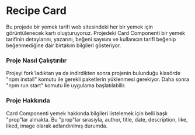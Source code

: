 # Recipe Card

Bu projede bir yemek tarifi web sitesindeki her bir yemek için görüntülenecek kartı oluşturuyoruz. Projedeki Card Componenti bir yemek tarifinin detaylarını, yazarını, beğeni sayısını ve kullanıcın tarifi beğenip beğenmediğine dair birtakım bilgileri gösteriyor.

### Proje Nasıl Çalıştırılır
Projeyi fork'ladıktan ya da indirdikten sonra projenin bulunduğu klasörde "npm install" komutu ile gerekli paketlerin yüklenmesi gerekiyor.
Daha sonra "npm run start" komutu ile uygulama başlatılabilir.

### Proje Hakkında
Card Componenti yemek hakkında bilgileri listelemek için belli başlı "prop"lar almakta. Bu "prop"lar sırasıyla, author, title, date, description, like, liked, image olarak adlandırılmış durumda.
